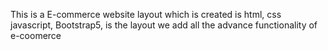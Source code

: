 This is a E-commerce website layout which is created is html, css javascript, Bootstrap5, is the layout we add all the advance functionality of e-coomerce 
